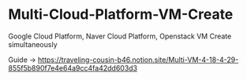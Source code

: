 # Multi-Cloud-Platform-VM-Create

Google Cloud Platform, Naver Cloud Platform, Openstack VM Create simultaneously

Guide -> https://traveling-cousin-b46.notion.site/Multi-VM-4-18-4-29-855f5b890f7e4e64a9cc4fa42dd603d3
